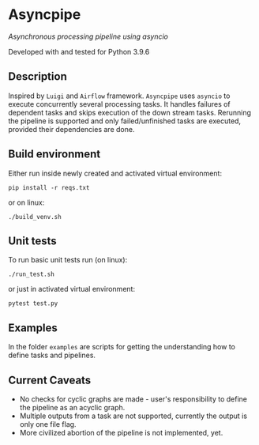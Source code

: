 # Asyncpipe
 *Asynchronous processing pipeline using asyncio*

Developed with and tested for Python 3.9.6

## Description

Inspired by `Luigi` and `Airflow` framework. `Asyncpipe` uses `asyncio` to execute 
concurrently several processing tasks. It handles failures of dependent tasks and skips
execution of the down stream tasks. Rerunning the pipeline is supported and only 
failed/unfinished tasks are executed, provided their dependencies are done.

## Build environment
Either run inside newly created and activated virtual environment:
```
pip install -r reqs.txt
```
or on linux:
```
./build_venv.sh
```

## Unit tests
To run basic unit tests run (on linux):
```
./run_test.sh
```
or just in activated virtual environment:
```
pytest test.py
```

## Examples
In the folder `examples` are scripts for getting the understanding how to define tasks
and pipelines.

## Current Caveats
 * No checks for cyclic graphs are made - user's responsibility to define the pipeline 
as an acyclic graph.
 * Multiple outputs from a task are not supported, currently the output is only one file flag.
 * More civilized abortion of the pipeline is not implemented, yet.
